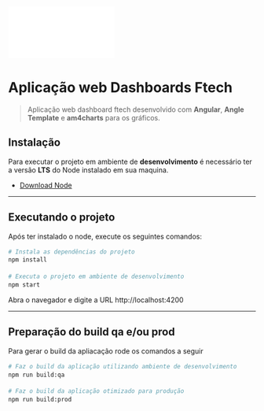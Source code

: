 ![Logo ftech](src/assets/img/logo.svg)

# Aplicação web Dashboards Ftech

> Aplicação web dashboard ftech desenvolvido com **Angular**, **Angle Template** e **am4charts** para os gráficos.

## Instalação

Para executar o projeto em ambiente de **desenvolvimento** é necessário ter a versão **LTS** do Node instalado em sua maquina.

- [Download Node](https://nodejs.org/pt-br/download/)

---

## Executando o projeto

Após ter instalado o node, execute os seguintes comandos:

```bash
# Instala as dependências do projeto
npm install

# Executa o projeto em ambiente de desenvolvimento
npm start
```

Abra o navegador e digite a URL http://localhost:4200

---

## Preparação do build qa e/ou prod

Para gerar o build da apliacação rode os comandos a seguir

```bash
# Faz o build da aplicação utilizando ambiente de desenvolvimento
npm run build:qa

# Faz o build da aplicação otimizado para produção
npm run build:prod 
```
